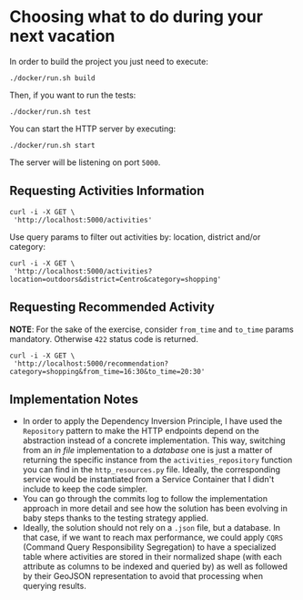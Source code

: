 # Choosing what to do during your next vacation

In order to build the project you just need to execute:

`./docker/run.sh build`

Then, if you want to run the tests:

`./docker/run.sh test`

You can start the HTTP server by executing:

`./docker/run.sh start`

The server will be listening on port `5000`.

## Requesting Activities Information

```
curl -i -X GET \
 'http://localhost:5000/activities'
```

Use query params to filter out activities by: location, district and/or category:

```
curl -i -X GET \
 'http://localhost:5000/activities?location=outdoors&district=Centro&category=shopping'
```

## Requesting Recommended Activity
**NOTE**: For the sake of the exercise, consider `from_time` and `to_time` params mandatory. Otherwise `422` status code is returned.

```
curl -i -X GET \
 'http://localhost:5000/recommendation?category=shopping&from_time=16:30&to_time=20:30'
```

## Implementation Notes
- In order to apply the Dependency Inversion Principle, I have used the `Repository` pattern to make the HTTP endpoints depend on the abstraction instead of a concrete implementation. This way, switching from an *in file* implementation to a *database* one is just a matter of returning the specific instance from the `activities_repository` function you can find in the `http_resources.py` file. Ideally, the corresponding service would be instantiated from a Service Container that I didn't include to keep the code simpler.
- You can go through the commits log to follow the implementation approach in more detail and see how the solution has been evolving in baby steps thanks to the testing strategy applied.
- Ideally, the solution should not rely on a `.json` file, but a database. In that case, if we want to reach max performance, we could apply `CQRS` (Command Query Responsibility Segregation) to have a specialized table where activities are stored in their normalized shape (with each attribute as columns to be indexed and queried by) as well as followed by their GeoJSON representation to avoid that processing when querying results.
